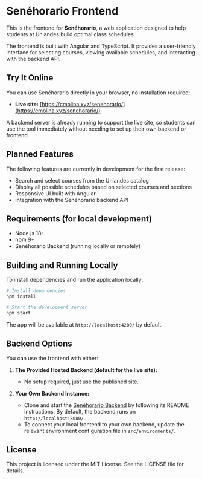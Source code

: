 # Senéhorario Frontend

This is the frontend for **Senéhorario**, a web application designed to help students at Uniandes build optimal class schedules.

The frontend is built with Angular and TypeScript. It provides a user-friendly interface for selecting courses, viewing available schedules, and interacting with the backend API.

## Try It Online

You can use Senéhorario directly in your browser, no installation required:

- **Live site:** [https://cmolina.xyz/senehorario/](https://cmolina.xyz/senehorario/)

A backend server is already running to support the live site, so students can use the tool immediately without needing to set up their own backend or frontend.

## Planned Features

The following features are currently in development for the first release:

- Search and select courses from the Uniandes catalog
- Display all possible schedules based on selected courses and sections
- Responsive UI built with Angular
- Integration with the Senéhorario backend API

## Requirements (for local development)

- Node.js 18+
- npm 9+
- Senéhorario Backend (running locally or remotely)

## Building and Running Locally

To install dependencies and run the application locally:

```bash
# Install dependencies
npm install

# Start the development server
npm start
```

The app will be available at `http://localhost:4200/` by default.

## Backend Options

You can use the frontend with either:

1. **The Provided Hosted Backend (default for the live site):**
   - No setup required, just use the published site.

2. **Your Own Backend Instance:**
   - Clone and start the [Senéhorario Backend](https://github.com/cmolina12/senehorario-backend) by following its README instructions. By default, the backend runs on `http://localhost:8080/`.
   - To connect your local frontend to your own backend, update the relevant environment configuration file in `src/environments/`.

## License

This project is licensed under the MIT License. See the LICENSE file for details.
